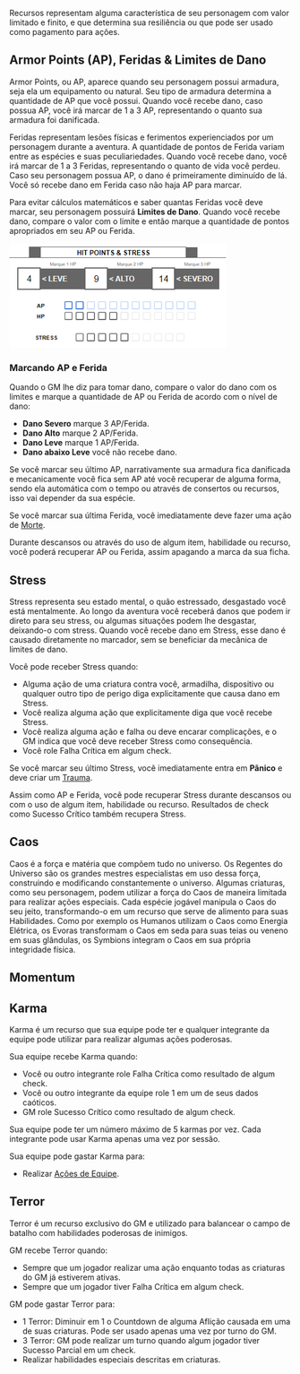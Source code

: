 Recursos representam alguma característica de seu personagem com valor limitado e finito, e que determina sua resiliência ou que pode ser usado como pagamento para ações.

## Armor Points (AP), Feridas & Limites de Dano
Armor Points, ou AP, aparece quando seu personagem possui armadura, seja ela um equipamento ou natural. Seu tipo de armadura determina a quantidade de AP que você possui. Quando você recebe dano, caso possua AP, você irá marcar de 1 a 3 AP, representando o quanto sua armadura foi danificada.

Feridas representam lesões físicas e ferimentos experienciados por um personagem durante a aventura. A quantidade de pontos de Ferida variam entre as espécies e suas peculiariedades. Quando você recebe dano, você irá marcar de 1 a 3 Feridas, representando o quanto de vida você perdeu. Caso seu personagem possua AP, o dano é primeiramente diminuído de lá. Você só recebe dano em Ferida caso não haja AP para marcar.

Para evitar cálculos matemáticos e saber quantas Feridas você deve marcar, seu personagem possuirá **Limites de Dano**. Quando você recebe dano, compare o valor com o limite e então marque a quantidade de pontos apropriados em seu AP ou Ferida.

![](../../0_assets/images/wound_stress_damage.png)

### Marcando AP e Ferida
Quando o GM lhe diz para tomar dano, compare o valor do dano com os limites e marque a quantidade de AP ou Ferida de acordo com o nível de dano:

- **Dano Severo** marque 3 AP/Ferida.
- **Dano Alto** marque 2 AP/Ferida.
- **Dano Leve** marque 1 AP/Ferida.
- **Dano abaixo Leve** você não recebe dano.

Se você marcar seu último AP, narrativamente sua armadura fica danificada e mecanicamente você fica sem AP até você recuperar de alguma forma, sendo ela automática com o tempo ou através de consertos ou recursos, isso vai depender da sua espécie.

Se você marcar sua última Ferida, você imediatamente deve fazer uma ação de [Morte](#morte).

Durante descansos ou através do uso de algum item, habilidade ou recurso, você poderá recuperar AP ou Ferida, assim apagando a marca da sua ficha.

## Stress

Stress representa seu estado mental, o quão estressado, desgastado você está mentalmente. Ao longo da aventura você receberá danos que podem ir direto para seu stress, ou algumas situações podem lhe desgastar, deixando-o com stress. Quando você recebe dano em Stress, esse dano é causado diretamente no marcador, sem se beneficiar da mecânica de limites de dano.

Você pode receber Stress quando:
- Alguma ação de uma criatura contra você, armadilha, dispositivo ou qualquer outro tipo de perigo diga explicitamente que causa dano em Stress.
- Você realiza alguma ação que explicitamente diga que você recebe Stress.
- Você realiza alguma ação e falha ou deve encarar complicações, e o GM indica que você deve receber Stress como consequência.
- Você role Falha Crítica em algum check.

Se você marcar seu último Stress, você imediatamente entra em **Pânico** e deve criar um [Trauma](#trauma).

Assim como AP e Ferida, você pode recuperar Stress durante descansos ou com o uso de algum item, habilidade ou recurso. Resultados de check como Sucesso Crítico também recupera Stress.

## Caos

Caos é a força e matéria que compõem tudo no universo. Os Regentes do Universo são os grandes mestres especialistas em uso dessa força, construindo e modificando constantemente o universo. Algumas criaturas, como seu personagem, podem utilizar a força do Caos de maneira limitada para realizar ações especiais. Cada espécie jogável manipula o Caos do seu jeito, transformando-o em um recurso que serve de alimento para suas Habilidades. Como por exemplo os Humanos utilizam o Caos como Energia Elétrica, os Evoras transformam o Caos em seda para suas teias ou veneno em suas glândulas, os Symbions integram o Caos em sua própria integridade física.

## Momentum


## Karma

Karma é um recurso que sua equipe pode ter e qualquer integrante da equipe pode utilizar para realizar algumas ações poderosas.

Sua equipe recebe Karma quando:
- Você ou outro integrante role Falha Crítica como resultado de algum check.
- Você ou outro integrante da equipe role 1 em um de seus dados caóticos.
- GM role Sucesso Crítico como resultado de algum check.

Sua equipe pode ter um número máximo de 5 karmas por vez. Cada integrante pode usar Karma apenas uma vez por sessão.

Sua equipe pode gastar Karma para:
- Realizar [Ações de Equipe](./actions.md#ações-de-equipe).

## Terror

Terror é um recurso exclusivo do GM e utilizado para balancear o campo de batalho com habilidades poderosas de inimigos.

GM recebe Terror quando:
- Sempre que um jogador realizar uma ação enquanto todas as criaturas do GM já estiverem ativas.
- Sempre que um jogador tiver Falha Crítica em algum check.

GM pode gastar Terror para:
- 1 Terror: Diminuir em 1 o Countdown de alguma Aflição causada em uma de suas criaturas. Pode ser usado apenas uma vez por turno do GM.
- 3 Terror: GM pode realizar um turno quando algum jogador tiver Sucesso Parcial em um check.
- Realizar habilidades especiais descritas em criaturas.